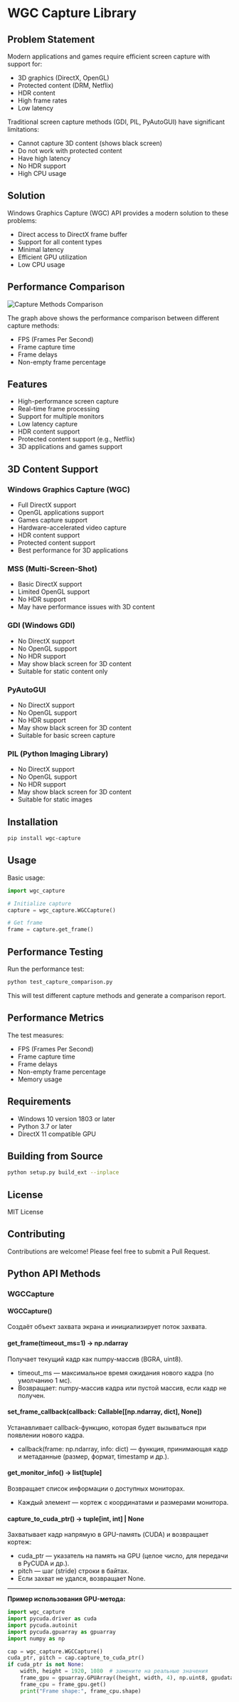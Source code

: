 # WGC Capture Library

## Problem Statement

Modern applications and games require efficient screen capture with support for:
- 3D graphics (DirectX, OpenGL)
- Protected content (DRM, Netflix)
- HDR content
- High frame rates
- Low latency

Traditional screen capture methods (GDI, PIL, PyAutoGUI) have significant limitations:
- Cannot capture 3D content (shows black screen)
- Do not work with protected content
- Have high latency
- No HDR support
- High CPU usage

## Solution

Windows Graphics Capture (WGC) API provides a modern solution to these problems:
- Direct access to DirectX frame buffer
- Support for all content types
- Minimal latency
- Efficient GPU utilization
- Low CPU usage

## Performance Comparison

![Capture Methods Comparison](capture_methods_comparison.png)

The graph above shows the performance comparison between different capture methods:
- FPS (Frames Per Second)
- Frame capture time
- Frame delays
- Non-empty frame percentage

## Features

- High-performance screen capture
- Real-time frame processing
- Support for multiple monitors
- Low latency capture
- HDR content support
- Protected content support (e.g., Netflix)
- 3D applications and games support

## 3D Content Support

### Windows Graphics Capture (WGC)
- Full DirectX support
- OpenGL applications support
- Games capture support
- Hardware-accelerated video capture
- HDR content support
- Protected content support
- Best performance for 3D applications

### MSS (Multi-Screen-Shot)
- Basic DirectX support
- Limited OpenGL support
- No HDR support
- May have performance issues with 3D content

### GDI (Windows GDI)
- No DirectX support
- No OpenGL support
- No HDR support
- May show black screen for 3D content
- Suitable for static content only

### PyAutoGUI
- No DirectX support
- No OpenGL support
- No HDR support
- May show black screen for 3D content
- Suitable for basic screen capture

### PIL (Python Imaging Library)
- No DirectX support
- No OpenGL support
- No HDR support
- May show black screen for 3D content
- Suitable for static images

## Installation

```bash
pip install wgc-capture
```

## Usage

Basic usage:
```python
import wgc_capture

# Initialize capture
capture = wgc_capture.WGCCapture()

# Get frame
frame = capture.get_frame()
```

## Performance Testing

Run the performance test:
```bash
python test_capture_comparison.py
```

This will test different capture methods and generate a comparison report.

## Performance Metrics

The test measures:
- FPS (Frames Per Second)
- Frame capture time
- Frame delays
- Non-empty frame percentage
- Memory usage

## Requirements

- Windows 10 version 1803 or later
- Python 3.7 or later
- DirectX 11 compatible GPU

## Building from Source

```bash
python setup.py build_ext --inplace
```

## License

MIT License

## Contributing

Contributions are welcome! Please feel free to submit a Pull Request.

## Python API Methods

### WGCCapture

#### WGCCapture()
Создаёт объект захвата экрана и инициализирует поток захвата.

#### get_frame(timeout_ms=1) -> np.ndarray
Получает текущий кадр как numpy-массив (BGRA, uint8).
- timeout_ms — максимальное время ожидания нового кадра (по умолчанию 1 мс).
- Возвращает: numpy-массив кадра или пустой массив, если кадр не получен.

#### set_frame_callback(callback: Callable[[np.ndarray, dict], None])
Устанавливает callback-функцию, которая будет вызываться при появлении нового кадра.
- callback(frame: np.ndarray, info: dict) — функция, принимающая кадр и метаданные (размер, формат, timestamp и др.).

#### get_monitor_info() -> list[tuple]
Возвращает список информации о доступных мониторах.
- Каждый элемент — кортеж с координатами и размерами монитора.

#### capture_to_cuda_ptr() -> tuple[int, int] | None
Захватывает кадр напрямую в GPU-память (CUDA) и возвращает кортеж:
- cuda_ptr — указатель на память на GPU (целое число, для передачи в PyCUDA и др.).
- pitch — шаг (stride) строки в байтах.
- Если захват не удался, возвращает None.

---

**Пример использования GPU-метода:**
```python
import wgc_capture
import pycuda.driver as cuda
import pycuda.autoinit
import pycuda.gpuarray as gpuarray
import numpy as np

cap = wgc_capture.WGCCapture()
cuda_ptr, pitch = cap.capture_to_cuda_ptr()
if cuda_ptr is not None:
    width, height = 1920, 1080  # замените на реальные значения
    frame_gpu = gpuarray.GPUArray((height, width, 4), np.uint8, gpudata=cuda.DeviceAllocation(cuda_ptr))
    frame_cpu = frame_gpu.get()
    print("Frame shape:", frame_cpu.shape)
``` 